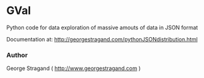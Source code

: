GVal
====

Python code for data exploration of massive amouts of data in JSON format

Documentation at: http://georgestragand.com/pythonJSONdistribution.html

### Author
George Stragand ( http://www.georgestragand.com )

